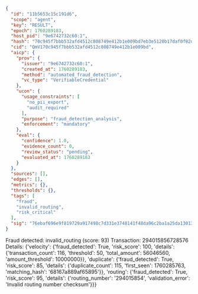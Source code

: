 ```json
{
  "id": "11b5653c15c191d6",
  "scope": "agent",
  "key": "RESULT",
  "epoch": 1760289183,
  "host_pid": "9e6742732c60:1",
  "hash": "70c945f7bbb532afd4512c808749e412b1e009bd7eb3e5120b17daf0f82dba32",
  "cid": "QmV170c945f7bbb532afd4512c808749e412b1e009bd",
  "aicp": {
    "prov": {
      "issuer": "9e6742732c60:1",
      "created_at": 1760289183,
      "method": "automated_fraud_detection",
      "vc_type": "VerifiableCredential"
    },
    "ucon": {
      "usage_constraints": [
        "no_pii_export",
        "audit_required"
      ],
      "purpose": "fraud_detection_analysis",
      "enforcement": "mandatory"
    },
    "eval": {
      "confidence": 1.0,
      "evidence_count": 0,
      "review_status": "pending",
      "evaluated_at": 1760289183
    }
  },
  "sources": [],
  "edges": [],
  "metrics": {},
  "thresholds": {},
  "tags": [
    "fraud",
    "invalid_routing",
    "risk_critical"
  ],
  "sig": "76ebaf696e9f819729a917498c7d331e3748141f48da96c2ba1a25da130132d7"
}
```

Fraud detected: invalid_routing (score: 93)
Transaction: 294015856728576
Details: {'velocity': {'fraud_detected': True, 'risk_score': 100, 'details': {'transaction_count': 116, 'threshold': 50, 'total_amount': 56046560, 'amount_threshold': 10000000}}, 'duplicate': {'fraud_detected': True, 'risk_score': 85, 'details': {'duplicate_count': 115, 'first_seen': 1760285763, 'matching_hash': '68167a889af65895'}}, 'routing': {'fraud_detected': True, 'risk_score': 95, 'details': {'routing_number': '294015854', 'validation_error': 'Invalid routing number checksum'}}}
